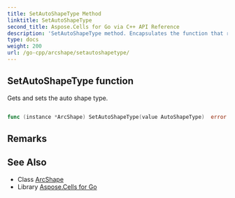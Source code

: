 ```yaml
---
title: SetAutoShapeType Method 
linktitle: SetAutoShapeType
second_title: Aspose.Cells for Go via C++ API Reference
description: 'SetAutoShapeType method. Encapsulates the function that represents setautoshapetype in Go.'
type: docs
weight: 200
url: /go-cpp/arcshape/setautoshapetype/
---
```


## SetAutoShapeType function

Gets and sets the auto shape type.

```go

func (instance *ArcShape) SetAutoShapeType(value AutoShapeType)  error

```

## Remarks


## See Also

* Class [ArcShape](../)
* Library [Aspose.Cells for Go](../../)
